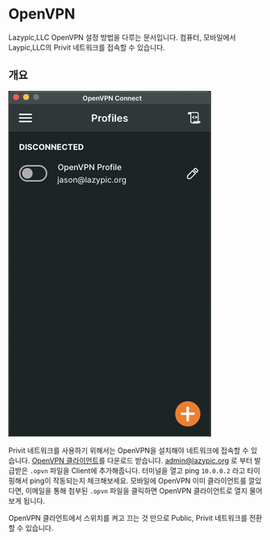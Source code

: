 # OpenVPN
Lazypic,LLC OpenVPN 설정 방법을 다루는 문서입니다. 컴퓨터, 모바일에서 Laypic,LLC의 Privit 네트워크를 접속할 수 있습니다.

## 개요

![sc](openvpn_client.png)

Privit 네트워크를 사용하기 위해서는 OpenVPN을 설치해야 네트워크에 접속할 수 있습니다.
[OpenVPN 클라이언트](https://openvpn.net/client/)를 다운로드 받습니다. admin@lazypic.org 로 부터 발급받은 `.opvn` 파일을 Client에 추가해줍니다.
터미널을 열고 ping `10.0.0.2` 라고 타이핑해서 ping이 작동되는지 체크해보세요. 모바일에 OpenVPN 이미 클라이언트를 깔있다면, 이메일을 통해 첨부된 `.opvn` 파일을 클릭하면 OpenVPN 클라이언트로 열지 물어보게 됩니다.

OpenVPN 클라언트에서 스위치를 켜고 끄는 것 만으로 Public, Privit 네트워크를 전환할 수 있습니다.
